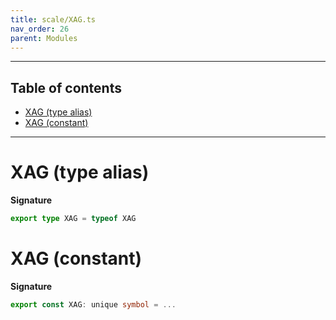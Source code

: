 ```yaml
---
title: scale/XAG.ts
nav_order: 26
parent: Modules
---
```


---

<h2 class="text-delta">Table of contents</h2>

- [XAG (type alias)](#xag-type-alias)
- [XAG (constant)](#xag-constant)

---

# XAG (type alias)

**Signature**

```ts
export type XAG = typeof XAG
```

# XAG (constant)

**Signature**

```ts
export const XAG: unique symbol = ...
```
